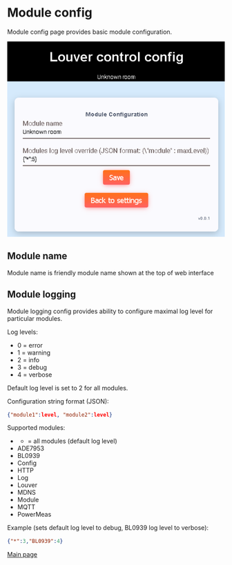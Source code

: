 # Module config
Module config page provides basic module configuration.

![Module config](module_config.png)

## Module name
Module name is friendly module name shown at the top of web interface

## Module logging
Module logging config provides ability to configure maximal log level for particular
modules.

Log levels:
 - 0 = error
 - 1 = warning
 - 2 = info
 - 3 = debug
 - 4 = verbose
 
Default log level is set to 2 for all modules.

Configuration string format (JSON):
```json
{"module1":level, "module2":level}
``` 

Supported modules:
 - * = all modules (default log level)
 - ADE7953
 - BL0939
 - Config
 - HTTP
 - Log
 - Louver
 - MDNS
 - Module
 - MQTT
 - PowerMeas
 
Example (sets default log level to debug, BL0939 log level to verbose):
```json
{"*":3,"BL0939":4}
```

[Main page](../README.md)
